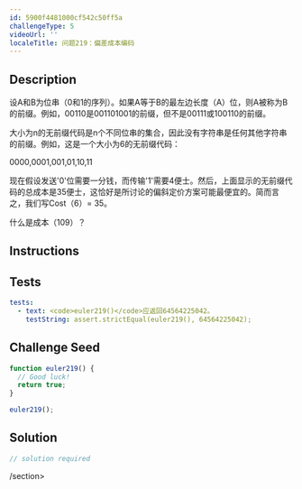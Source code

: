 ```yaml
---
id: 5900f4481000cf542c50ff5a
challengeType: 5
videoUrl: ''
localeTitle: 问题219：偏差成本编码
---
```


## Description
<section id="description">设A和B为位串（0和1的序列）。如果A等于B的最左边长度（A）位，则A被称为B的前缀。例如，00110是001101001的前缀，但不是00111或100110的前缀。 <p>大小为n的无前缀代码是n个不同位串的集合，因此没有字符串是任何其他字符串的前缀。例如，这是一个大小为6的无前缀代码： </p><p> 0000,0001,001,01,10,11 </p><p>现在假设发送&#39;0&#39;位需要一分钱，而传输&#39;1&#39;需要4便士。然后，上面显示的无前缀代码的总成本是35便士，这恰好是所讨论的偏斜定价方案可能最便宜的。简而言之，我们写Cost（6）= 35。 </p><p>什么是成本（109）？ </p></section>

## Instructions
<section id="instructions">
</section>

## Tests
<section id='tests'>

```yml
tests:
  - text: <code>euler219()</code>应返回64564225042。
    testString: assert.strictEqual(euler219(), 64564225042);

```

</section>

## Challenge Seed
<section id='challengeSeed'>

<div id='js-seed'>

```js
function euler219() {
  // Good luck!
  return true;
}

euler219();

```

</div>



</section>

## Solution
<section id='solution'>

```js
// solution required
```

/section>
